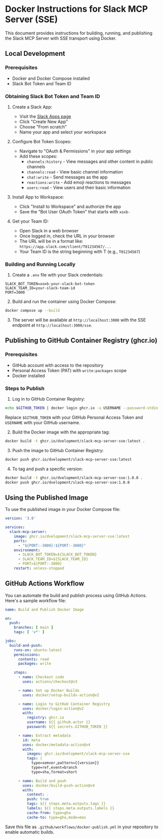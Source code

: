 # Docker Instructions for Slack MCP Server (SSE)

This document provides instructions for building, running, and publishing the Slack MCP Server with SSE transport using Docker.

## Local Development

### Prerequisites

- Docker and Docker Compose installed
- Slack Bot Token and Team ID

### Obtaining Slack Bot Token and Team ID

1. Create a Slack App:
   - Visit the [Slack Apps page](https://api.slack.com/apps)
   - Click "Create New App"
   - Choose "From scratch"
   - Name your app and select your workspace

2. Configure Bot Token Scopes:
   - Navigate to "OAuth & Permissions" in your app settings
   - Add these scopes:
     - `channels:history` - View messages and other content in public channels
     - `channels:read` - View basic channel information
     - `chat:write` - Send messages as the app
     - `reactions:write` - Add emoji reactions to messages
     - `users:read` - View users and their basic information

3. Install App to Workspace:
   - Click "Install to Workspace" and authorize the app
   - Save the "Bot User OAuth Token" that starts with `xoxb-`

4. Get your Team ID:
   - Open Slack in a web browser
   - Once logged in, check the URL in your browser
   - The URL will be in a format like: `https://app.slack.com/client/T01234567/...`
   - Your Team ID is the string beginning with T (e.g., `T01234567`)

### Building and Running Locally

1. Create a `.env` file with your Slack credentials:

```
SLACK_BOT_TOKEN=xoxb-your-slack-bot-token
SLACK_TEAM_ID=your-slack-team-id
PORT=3000
```

2. Build and run the container using Docker Compose:

```bash
docker compose up --build
```

3. The server will be available at `http://localhost:3000` with the SSE endpoint at `http://localhost:3000/sse`.

## Publishing to GitHub Container Registry (ghcr.io)

### Prerequisites

- GitHub account with access to the repository
- Personal Access Token (PAT) with `write:packages` scope
- Docker installed

### Steps to Publish

1. Log in to GitHub Container Registry:

```bash
echo $GITHUB_TOKEN | docker login ghcr.io -u USERNAME --password-stdin
```

Replace `$GITHUB_TOKEN` with your GitHub Personal Access Token and `USERNAME` with your GitHub username.

2. Build the Docker image with the appropriate tag:

```bash
docker build -t ghcr.io/dvelopment/slack-mcp-server-sse:latest .
```

3. Push the image to GitHub Container Registry:

```bash
docker push ghcr.io/dvelopment/slack-mcp-server-sse:latest
```

4. To tag and push a specific version:

```bash
docker build -t ghcr.io/dvelopment/slack-mcp-server-sse:1.0.0 .
docker push ghcr.io/dvelopment/slack-mcp-server-sse:1.0.0
```

## Using the Published Image

To use the published image in your Docker Compose file:

```yaml
version: '3.8'

services:
  slack-mcp-server:
    image: ghcr.io/dvelopment/slack-mcp-server-sse:latest
    ports:
      - "${PORT:-3000}:${PORT:-3000}"
    environment:
      - SLACK_BOT_TOKEN=${SLACK_BOT_TOKEN}
      - SLACK_TEAM_ID=${SLACK_TEAM_ID}
      - PORT=${PORT:-3000}
    restart: unless-stopped
```

## GitHub Actions Workflow

You can automate the build and publish process using GitHub Actions. Here's a sample workflow file:

```yaml
name: Build and Publish Docker Image

on:
  push:
    branches: [ main ]
    tags: [ 'v*' ]

jobs:
  build-and-push:
    runs-on: ubuntu-latest
    permissions:
      contents: read
      packages: write

    steps:
      - name: Checkout code
        uses: actions/checkout@v3

      - name: Set up Docker Buildx
        uses: docker/setup-buildx-action@v2

      - name: Login to GitHub Container Registry
        uses: docker/login-action@v2
        with:
          registry: ghcr.io
          username: ${{ github.actor }}
          password: ${{ secrets.GITHUB_TOKEN }}

      - name: Extract metadata
        id: meta
        uses: docker/metadata-action@v4
        with:
          images: ghcr.io/dvelopment/slack-mcp-server-sse
          tags: |
            type=semver,pattern={{version}}
            type=ref,event=branch
            type=sha,format=short

      - name: Build and push
        uses: docker/build-push-action@v4
        with:
          context: .
          push: true
          tags: ${{ steps.meta.outputs.tags }}
          labels: ${{ steps.meta.outputs.labels }}
          cache-from: type=gha
          cache-to: type=gha,mode=max
```

Save this file as `.github/workflows/docker-publish.yml` in your repository to enable automatic builds.